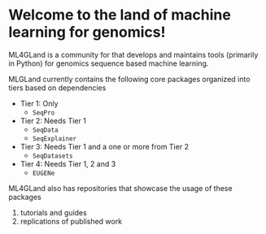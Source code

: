 # Welcome to the land of machine learning for genomics!
ML4GLand is a community for that develops and maintains tools (primarily in Python) for genomics sequence based machine learning.

MLGLand currently contains the following core packages organized into tiers based on dependencies
- Tier 1: Only 
  - `SeqPro`
- Tier 2: Needs Tier 1
  - `SeqData`
  - `SeqExplainer` 
- Tier 3: Needs Tier 1 and a one or more from Tier 2
  -  `SeqDatasets`
- Tier 4: Needs Tier 1, 2 and 3
  -  `EUGENe`
 
ML4GLand also has repositories that showcase the usage of these packages
  1. tutorials and guides
  2. replications of published work
     
